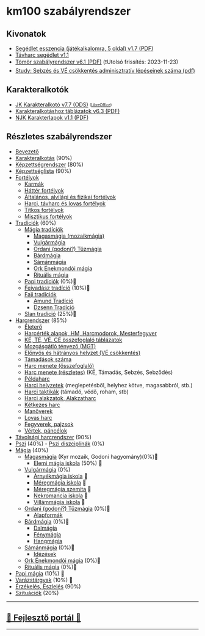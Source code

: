 # km100 szabályrendszer

## Kivonatok

- [Segédlet esszencia (játékalkalomra, 5 oldal) v1.7 (PDF)](https://github.com/kaktusztea/km100/raw/master/segedlet/km100_segedlet_ingame_v1.7.pdf?raw=true)
- [Távharc segédlet v1.1](https://github.com/kaktusztea/km100/raw/master/segedlet/km100_segedlet_tavharc_v1.1.pdf?raw=true)
- [Tömör szabályrendszer v6.1 (PDF)](https://github.com/kaktusztea/km100/raw/master/segedlet/km100_tomor_v6.1.pdf?raw=true) (❗Utolsó frissítés: 2023-11-23)
- [Study: Sebzés és VÉ csökkentés adminisztratív lépéseinek száma (pdf)](https://github.com/kaktusztea/km100/raw/master/segedlet/study_sebzes_es_VE_csokk_lepesszama.pdf?raw=true)



## Karakteralkotók

- [JK Karakteralkotó v7.7 (ODS)](https://github.com/kaktusztea/km100/raw/master/segedlet/karakteralkoto_v7.7.ods?raw=true) <sub><sup>([LibreOffice](https://www.libreoffice.org/download/download/))</sup></sub>
- [Karakteralkotáshoz táblázatok v6.3 (PDF)](https://github.com/kaktusztea/km100/raw/master/segedlet/km100_segedlet_karakteralkotas_v6.3.pdf?raw=true)
- [NJK Karakterlapok v1.1 (PDF)](https://github.com/kaktusztea/km100/raw/master/segedlet/km100_NJK_karlap_v1.1.pdf?raw=true)

## Részletes szabályrendszer

- [Bevezető](000_bevezetes.md)
- [Karakteralkotás](010_karakteralkotas.md) (90%)
- [Képzettségrendszer](020_kepzettsegrendszer.md) (80%)
- [Képzettséglista](021_kepzettseglista.md) (90%)
- [Fortélyok](030_fortelyok.md)
	- [Karmák](031_karmak.md)
	- [Háttér fortélyok](032_hatter_fortelyok.md) 
	- [Általános, alvilági és fizikai fortélyok](033_altalanos_fortelyok.md) 
	- [Harci, távharc és lovas fortélyok](034_harci_fortelyok.md) 
	- [Titkos fortélyok](035_titkos_fortelyok.md) 
	- [Misztikus fortélyok](036_misztikus_fortelyok.md) 
- [Tradíciók](040_tradiciok.md) (60%)
	- [Mágia tradíciók](041_00_magia_tradiciok.md)
		- [Magasmágia (mozaikmágia)](041_01_magasmagia.md)
		- [Vulgármágia](041_02_vulgarmagia.md)
		- [Ordani (godoni?) Tűzmágia](041_03_ordani_tuzmagia.md)
		- [Bárdmágia](041_04_bardmagia.md)
		- [Sámánmágia](041_05_samanmagia.md)
		- [Ork Énekmondói mágia](041_06_ork_enekmondoi_magia.md) 
		- [Rituális mágia](041_07_ritualis_magia.md)
	- [Papi tradíciók](042_00_papi_tradiciok.md) (0%)🚧
	- [Fejvadász tradíció](043_fejvadasz_tradicio.md) (10%)🚧
	- [Faji tradíciók](044_00_faji_tradiciok.md)
		- [Amund Tradíció](044_02_amund_tradicio.md)
		- [Dzsenn Tradíció](044_01_dzsenn_tradicio.md)
	- [Slan tradíció](045_slan_tradicio.md) (25%)🚧
- [Harcrendszer](050_harcrendszer.md) (85%)
	- [Életerő](051_eletero.md)
	- [Harcérték alapok, HM, Harcmodorok, Mesterfegyver](052_01_harcertekek_elemei.md)
	- [KÉ, TÉ, VÉ, CÉ összefoglaló táblázatok](052_02_ke_te_ve_ce.md)
	- [Mozgásgátló tényező (MGT)](053_01_mgt.md)
	- [Előnyös és hátrányos helyzet (VÉ csökkentés)](053_02_elonyos_hatranyos_helyzet.md)
	- [Támadások száma](053_03_tamadasok_szama.md)
	- [Harc menete (összefoglaló)](054_01_02_harc_menete_osszefoglalas.md)
	- [Harc menete (részletes)](054_01_02_harc_menete_reszletes.md) (KÉ, Támadás, Sebzés, Sebződés)
	- [Példaharc](054_02_peldaharc.md)
	- [Harci helyzetek](055_01_harci_helyzetek.md) (meglepetésből, helyhez kötve, magasabbról, stb.)
	- [Harci taktikák](055_02_harci_taktikak.md) (támadó, védő, roham, stb)
	- [Harci alakzatok, Alakzatharc](055_03_harci_alakzatok.md)
	- [Kétkezes harc](055_04_ketkezes_harc.md)
	- [Manőverek](055_05_manoverek.md)
	- [Lovas harc](056_lovas_harc.md)
	- [Fegyverek, pajzsok](057_fegyverek.md)
	- [Vértek, páncélok](058_vertek_pancelok.md)
- [Távolsági harcrendszer](060_tavolsagi_harc.md) (90%)
- [Pszi](070_pszi.md) (40%)
	  - [Pszi diszciplínák](071_pszi_diszciplinak.md) (0%)
- [Mágia](080_magiarendszer.md) (40%)
	- [Magasmágia](041_01_magasmagia.md) (Kyr mozaik, Godoni hagyomány)(0%)🚧
		- [Elemi mágia iskola](magia.magas/elemi_magia.md) (50%) 🚧
	- [Vulgármágia](041_02_vulgarmagia.md) (0%) 
		- [Árnyékmágia iskola](magia.vulgar/arnyekmagia.md) 🚧
		- [Méregmágia iskola](magia.vulgar/meregmagia.md) 🚧
		- [Méregmágia szemita](magia.vulgar/meregmagia.szemita.md) 🚧
		- [Nekromancia iskola](magia.vulgar/nekromancia.md) 🚧
		- [Villámmágia iskola](magia.vulgar/villammagia.md) 🚧
	- [Ordani (godoni?) Tűzmágia](041_03_ordani_tuzmagia.md) (0%)🚧
		- [Alapformák](magia.godoni.tuz/alapformak.md)
	- [Bárdmágia](041_04_bardmagia.md) (0%)🚧
		- [Dalmágia](magia.bard/dalmagia.md)
		- [Fénymágia](magia.bard/fenymagia.md)
		- [Hangmágia](magia.bard/hangmagia.md)
	- [Sámánmágia](041_05_samanmagia.md)  (0%)🚧
		- [Idézések](magia.saman/idezesek.md)
	- [Ork Énekmondói mágia](041_06_ork_enekmondoi_magia.md) (0%)🚧
	- [Rituális mágia](041_07_ritualis_magia.md) (0%)🚧
- [Papi mágia](090_papimagia.md) (10%) 🚧
- [Varázstárgyak](100_varazstargyak.md)  (10%) 🚧
- [Érzékelés, Észlelés](110_erzekeles_eszleles.md) (90%)
- [Szituációk](120_szituaciok.md) (20%)

---
## [🚧 Fejlesztő portál 🚧](https://github.com/kaktusztea/km100/wiki)

---

